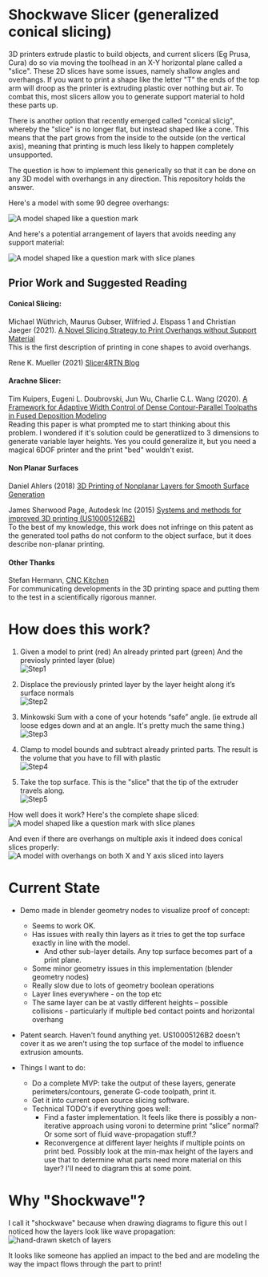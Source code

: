 # Shockwave Slicer (generalized conical slicing)

3D printers extrude plastic to build objects, and current slicers (Eg Prusa, Cura) do
so via moving the toolhead in an X-Y horizontal plane called a "slice". These 2D
slices have some issues, namely shallow angles and overhangs. If you want to print a
shape like the letter "T" the ends of the top arm will droop as the printer is
extruding plastic over nothing but air. To combat this, most slicers allow you to
generate support material to hold these parts up.

There is another option that recently emerged called "conical slicig", whereby
the "slice" is no longer flat, but instead shaped like a cone. This means
that the part grows from the inside to the outside (on the vertical axis), 
meaning that printing is much less likely to happen completely unsupported. 

The question is how to implement this generically so that it can be done on any
3D model with overhangs in any direction. This repository holds the answer.

Here's a model with some 90 degree overhangs:

![A model shaped like a question mark](documents/demo_model.png)

And here's a potential arrangement of layers that avoids needing any support
 material:

![A model shaped like a question mark with slice planes](documents/demo_layers.png)


## Prior Work and Suggested Reading


#### Conical Slicing:
Michael Wüthrich, Maurus Gubser, Wilfried J. Elspass 1 and Christian Jaeger
(2021). [A Novel Slicing Strategy to Print Overhangs without Support Material](https://www.mdpi.com/2076-3417/11/18/8760)  
This is the first description of printing in cone shapes to avoid overhangs.

Rene K. Mueller (2021) [Slicer4RTN Blog](https://xyzdims.com/2021/02/26/3d-printing-conic-slicing-for-rotating-tilted-nozzle-rtn/)

#### Arachne Slicer:
Tim Kuipers, Eugeni L. Doubrovski, Jun Wu, Charlie C.L. Wang  (2020). [A Framework for Adaptive Width Control of Dense Contour-Parallel Toolpaths in Fused Deposition Modeling](https://www.sciencedirect.com/science/article/pii/S0010448520301007)  
Reading this paper is what prompted me to start thinking about this problem. I wondered if it's solution could be generatlized to 3 dimensions to generate variable layer heights. Yes you could generalize it, but you need a magical 6DOF printer and the print "bed" wouldn't exist.

#### Non Planar Surfaces
Daniel Ahlers (2018) [3D Printing of Nonplanar Layers for Smooth Surface Generation](https://tams.informatik.uni-hamburg.de/publications/2018/MSc_Daniel_Ahlers.pdf)

James Sherwood Page, Autodesk Inc (2015) [Systems and methods for improved 3D printing (US10005126B2)](https://patents.google.com/patent/US10005126B2/en)  
To the best of my knowledge, this work does not infringe on this patent as the generated tool paths do not conform to the object surface, but it does describe non-planar printing.


#### Other Thanks
Stefan Hermann, [CNC Kitchen](https://www.cnckitchen.com/)  
For communicating developments in the 3D printing space and putting them to the test in a scientifically rigorous manner. 



# How does this work?

1. Given a model to print (red) An already printed part (green) And the previosly printed layer (blue)  
![Step1](documents/step1.png)

2. Displace the previously printed layer by the layer height along it’s surface normals  
![Step2](documents/step2.png)

3. Minkowski Sum with a cone of your hotends “safe” angle. (ie extrude all loose edges down and at an angle. It's pretty much the same thing.)  
![Step3](documents/step3.png)

4. Clamp to model bounds and subtract already printed parts. The result is the volume that you have to fill with plastic  
![Step4](documents/step4.png)

5. Take the top surface. This is the "slice" that the tip of the extruder travels along.  
![Step5](documents/step5.png)


How well does it work? Here's the complete shape sliced:  
![A model shaped like a question mark with slice planes](documents/demo_layers.png)

And even if there are overhangs on multiple axis it indeed does conical slices properly:  
![A model with overhangs on both X and Y axis sliced into layers](documents/demo_layers2.png)


# Current State

- Demo made in blender geometry nodes to visualize proof of concept:
    - Seems to work OK. 
    - Has issues with really thin layers as it tries to get the top surface exactly in line with the model. 
        - And other sub-layer details. Any top surface becomes part of a print plane.
    - Some minor geometry issues in this implementation (blender geometry nodes)
    - Really slow due to lots of geometry boolean operations
    - Layer lines everywhere - on the top etc
    - The same layer can be at vastly different heights – possible collisions - particularly if multiple bed contact points and horizontal overhang 

- Patent search. Haven't found anything yet. US10005126B2 doesn't cover it as we aren't using the top surface of the model to influence extrusion amounts. 

- Things I want to do:
    - Do a complete MVP: take the output of these layers, generate perimeters/contours, generate G-code toolpath, print it.
    - Get it into current open source slicing software.
    - Technical TODO's if everything goes well:
        - Find a faster implementation. It feels like there is possibly a non-iterative approach using voroni to determine print “slice” normal? Or some sort of fluid wave-propagation stuff.?
        - Reconvergence at different layer heights if multiple points on print bed. Possibly look at the min-max height of the layers and use that to determine
        what parts need more material on this layer? I'll need to diagram this at some point.


# Why "Shockwave"?
I call it "shockwave" because when drawing diagrams to figure this out I noticed
how the layers look like wave propagation:  
![hand-drawn sketch of layers](documents/shockwave.png)

It looks like someone has applied an impact to the bed and are modeling the way the
impact flows through the part to print!